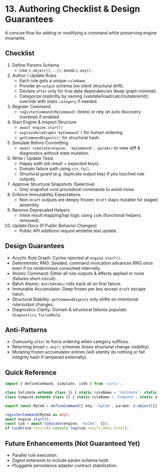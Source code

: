 # 13. Authoring Checklist & Design Guarantees

A concise flow for adding or modifying a command while preserving engine invariants.

## Checklist
1. Define Params Schema
   - Use `z.object({...})`; avoid `z.any()`.
2. Author / Update Rules
   - Each rule gets a unique `ruleName`.
   - Provide an `output` schema (no silent structural drift).
   - Declare `after` only for true data dependencies (keep graph minimal).
   - Categorize implicitly by naming (validate/load/calc/mutate/emit); override with static `category` if needed.
3. Register Command
   - `registerCommand(MyCommand)` (tests) or rely on auto discovery (runtime) if enabled.
4. Start Engine & Inspect Structure
   - `await engine.start()`
   - `explainRuleGraph('myCommand')` for human ordering.
   - `getCommandDigests()` for structural hash.
5. Simulate Before Committing
   - `await simulate(engine, 'myCommand', params)` to view diff & diagnostics without state mutation.
6. Write / Update Tests
   - Happy path (ok result + expected keys).
   - Domain failure path using `ctx.fail`.
   - Structural guard (e.g. duplicate output key) if you touched rule outputs.
7. Approve Structural Snapshots (Selective)
   - Only snapshot core procedural commands to avoid noise.
8. Enforce Immutability Expectations
   - Non-`draft` outputs are deeply frozen; `draft` stays mutable for staged assembly.
9. Remove Deprecated Helpers
   - Inline result mapping/tap logic using `isOk` (functional helpers removed).
10. Update Docs (If Public Behavior Changes)
    - Public API additions require whitelist test update.

## Design Guarantees
- Acyclic Rule Graph: Cycles rejected at `engine.start()`.
- Deterministic RNG: Seeded; command invocation advances RNG once even if no randomness consumed internally.
- Atomic Command: Either all rule outputs & effects applied or none (failures short‑circuit).
- Batch Atomic: `batchAtomic` rolls back all on first failure.
- Immutable Accumulator: Deep frozen per key except `draft` escape hatch.
- Structural Stability: `getCommandDigests` only shifts on intentional rule/output changes.
- Diagnostics Clarity: Domain & structural failures populate `diagnostics.failedRule`.

## Anti-Patterns
- Overusing `after` to force ordering when category suffices.
- Returning broad `z.any()` schemas (loses structural change visibility).
- Mutating frozen accumulator entries (will silently do nothing or fail integrity hash if tampered externally).

## Quick Reference
```ts
import { defineCommand, simulate, isOk } from 'osric';

class Validate extends class {} { static ruleName = 'Validate'; static output = z.object({ base: z.number() }); apply(){ return { base: 1 }; } }
class Compute extends class {} { static ruleName = 'Compute'; static after = ['Validate']; static output = z.object({ total: z.number() }); apply(ctx:any){ return { total: (ctx.acc as any).base + 1 }; } }

export const MyCmd = defineCommand({ key: 'myCmd', params: z.object({}), rules: [Validate, Compute] });

registerCommand(MyCmd as any);
await engine.start();
const sim = await simulate(engine, 'myCmd', {});
if (isOk(sim.result)) console.log(sim.result.data.total);
```

## Future Enhancements (Not Guaranteed Yet)
- Parallel rule execution.
- Digest extension to include param schema hash.
- Pluggable persistence adapter contract stabilization.
